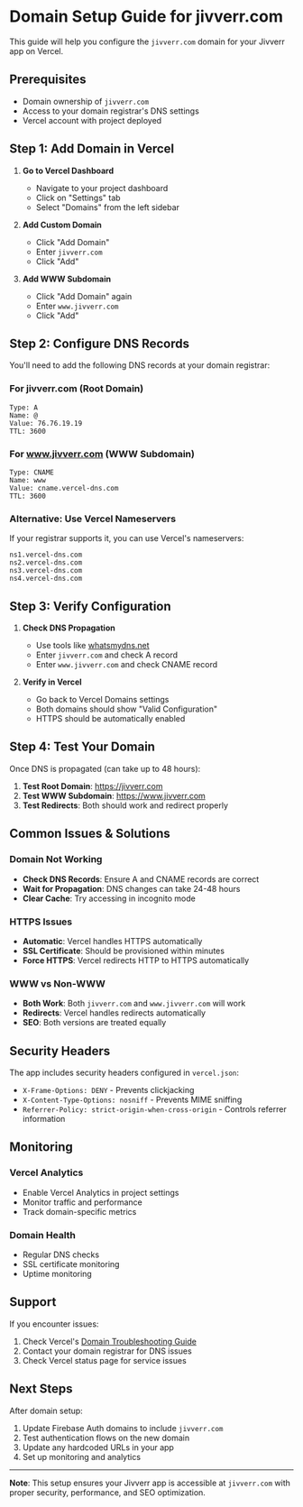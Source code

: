 # Domain Setup Guide for jivverr.com

This guide will help you configure the `jivverr.com` domain for your Jivverr app on Vercel.

## Prerequisites

- Domain ownership of `jivverr.com`
- Access to your domain registrar's DNS settings
- Vercel account with project deployed

## Step 1: Add Domain in Vercel

1. **Go to Vercel Dashboard**
   - Navigate to your project dashboard
   - Click on "Settings" tab
   - Select "Domains" from the left sidebar

2. **Add Custom Domain**
   - Click "Add Domain"
   - Enter `jivverr.com`
   - Click "Add"

3. **Add WWW Subdomain**
   - Click "Add Domain" again
   - Enter `www.jivverr.com`
   - Click "Add"

## Step 2: Configure DNS Records

You'll need to add the following DNS records at your domain registrar:

### For jivverr.com (Root Domain)
```
Type: A
Name: @
Value: 76.76.19.19
TTL: 3600
```

### For www.jivverr.com (WWW Subdomain)
```
Type: CNAME
Name: www
Value: cname.vercel-dns.com
TTL: 3600
```

### Alternative: Use Vercel Nameservers
If your registrar supports it, you can use Vercel's nameservers:
```
ns1.vercel-dns.com
ns2.vercel-dns.com
ns3.vercel-dns.com
ns4.vercel-dns.com
```

## Step 3: Verify Configuration

1. **Check DNS Propagation**
   - Use tools like [whatsmydns.net](https://whatsmydns.net)
   - Enter `jivverr.com` and check A record
   - Enter `www.jivverr.com` and check CNAME record

2. **Verify in Vercel**
   - Go back to Vercel Domains settings
   - Both domains should show "Valid Configuration"
   - HTTPS should be automatically enabled

## Step 4: Test Your Domain

Once DNS is propagated (can take up to 48 hours):

1. **Test Root Domain**: https://jivverr.com
2. **Test WWW Subdomain**: https://www.jivverr.com
3. **Test Redirects**: Both should work and redirect properly

## Common Issues & Solutions

### Domain Not Working
- **Check DNS Records**: Ensure A and CNAME records are correct
- **Wait for Propagation**: DNS changes can take 24-48 hours
- **Clear Cache**: Try accessing in incognito mode

### HTTPS Issues
- **Automatic**: Vercel handles HTTPS automatically
- **SSL Certificate**: Should be provisioned within minutes
- **Force HTTPS**: Vercel redirects HTTP to HTTPS automatically

### WWW vs Non-WWW
- **Both Work**: Both `jivverr.com` and `www.jivverr.com` will work
- **Redirects**: Vercel handles redirects automatically
- **SEO**: Both versions are treated equally

## Security Headers

The app includes security headers configured in `vercel.json`:
- `X-Frame-Options: DENY` - Prevents clickjacking
- `X-Content-Type-Options: nosniff` - Prevents MIME sniffing
- `Referrer-Policy: strict-origin-when-cross-origin` - Controls referrer information

## Monitoring

### Vercel Analytics
- Enable Vercel Analytics in project settings
- Monitor traffic and performance
- Track domain-specific metrics

### Domain Health
- Regular DNS checks
- SSL certificate monitoring
- Uptime monitoring

## Support

If you encounter issues:
1. Check Vercel's [Domain Troubleshooting Guide](https://vercel.com/docs/concepts/projects/custom-domains)
2. Contact your domain registrar for DNS issues
3. Check Vercel status page for service issues

## Next Steps

After domain setup:
1. Update Firebase Auth domains to include `jivverr.com`
2. Test authentication flows on the new domain
3. Update any hardcoded URLs in your app
4. Set up monitoring and analytics

---

**Note**: This setup ensures your Jivverr app is accessible at `jivverr.com` with proper security, performance, and SEO optimization. 